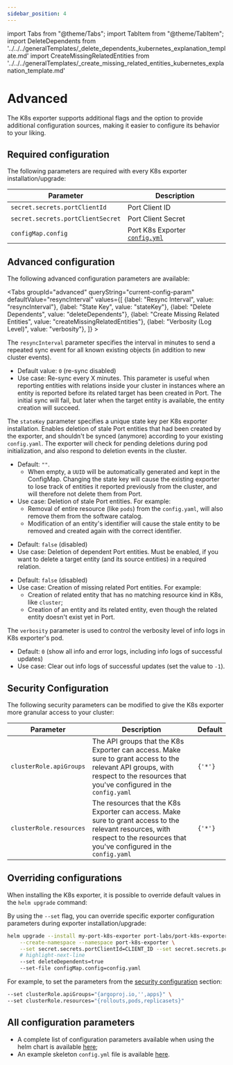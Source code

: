 ```yaml
---
sidebar_position: 4
---
```


import Tabs from "@theme/Tabs";
import TabItem from "@theme/TabItem";
import DeleteDependents from '../../../generalTemplates/\_delete_dependents_kubernetes_explanation_template.md'
import CreateMissingRelatedEntities from '../../../generalTemplates/\_create_missing_related_entities_kubernetes_explanation_template.md'

# Advanced

The K8s exporter supports additional flags and the option to provide additional configuration sources, making it easier to configure its behavior to your liking.

## Required configuration

The following parameters are required with every K8s exporter installation/upgrade:

| Parameter                         | Description                                                               |
| --------------------------------- | ------------------------------------------------------------------------- |
| `secret.secrets.portClientId`     | Port Client ID                                                            |
| `secret.secrets.portClientSecret` | Port Client Secret                                                        |
| `configMap.config`                | Port K8s Exporter [`config.yml`](./kubernetes.md#exporter-configyml-file) |

## Advanced configuration

The following advanced configuration parameters are available:

<Tabs groupId="advanced" queryString="current-config-param" defaultValue="resyncInterval" values={[
{label: "Resync Interval", value: "resyncInterval"},
{label: "State Key", value: "stateKey"},
{label: "Delete Dependents", value: "deleteDependents"},
{label: "Create Missing Related Entities", value: "createMissingRelatedEntities"},
{label: "Verbosity (Log Level)", value: "verbosity"},
]} >

<TabItem value="resyncInterval">

The `resyncInterval` parameter specifies the interval in minutes to send a repeated sync event for all known existing objects (in addition to new cluster events).

- Default value: `0` (re-sync disabled)
- Use case: Re-sync every X minutes. This parameter is useful when reporting entities with relations inside your cluster in instances where an entity is reported before its related target has been created in Port. The initial sync will fail, but later when the target entity is available, the entity creation will succeed.

</TabItem>

<TabItem value="stateKey">

The `stateKey` parameter specifies a unique state key per K8s exporter installation. Enables deletion of stale Port entities that had been created by the exporter, and shouldn't be synced (anymore) according to your existing `config.yaml`. The exporter will check for pending deletions during pod initialization, and also respond to deletion events in the cluster.

- Default: `""`.
  - When empty, a `UUID` will be automatically generated and kept in the ConfigMap. Changing the state key will cause the existing exporter to lose track of entities it reported previously from the cluster, and will therefore not delete them from Port.
- Use case: Deletion of stale Port entities. For example:
  - Removal of entire resource (like `pods`) from the `config.yaml`, will also remove them from the software catalog.
  - Modification of an entity's identifier will cause the stale entity to be removed and created again with the correct identifier.

</TabItem>

<TabItem value="deleteDependents">

<DeleteDependents/>

- Default: `false` (disabled)
- Use case: Deletion of dependent Port entities. Must be enabled, if you want to delete a target entity (and its source entities) in a required relation.

</TabItem>

<TabItem value="createMissingRelatedEntities">

<CreateMissingRelatedEntities/>

- Default: `false` (disabled)
- Use case: Creation of missing related Port entities. For example:
  - Creation of related entity that has no matching resource kind in K8s, like `cluster`;
  - Creation of an entity and its related entity, even though the related entity doesn't exist yet in Port.

</TabItem>

<TabItem value="verbosity">

The `verbosity` parameter is used to control the verbosity level of info logs in K8s exporter's pod.

- Default: `0` (show all info and error logs, including info logs of successful updates)
- Use case: Clear out info logs of successful updates (set the value to `-1`).

</TabItem>

</Tabs>

## Security Configuration

The following security parameters can be modified to give the K8s exporter more granular access to your cluster:

| Parameter               | Description                                                                                                                                                                      | Default |
| ----------------------- | -------------------------------------------------------------------------------------------------------------------------------------------------------------------------------- | ------- |
| `clusterRole.apiGroups` | The API groups that the K8s Exporter can access. Make sure to grant access to the relevant API groups, with respect to the resources that you've configured in the `config.yaml` | `{'*'}` |
| `clusterRole.resources` | The resources that the K8s Exporter can access. Make sure to grant access to the relevant resources, with respect to the resources that you've configured in the `config.yaml`   | `{'*'}` |

## Overriding configurations

When installing the K8s exporter, it is possible to override default values in the `helm upgrade` command:

By using the `--set` flag, you can override specific exporter configuration parameters during exporter installation/upgrade:

```bash showLineNumbers
helm upgrade --install my-port-k8s-exporter port-labs/port-k8s-exporter \
    --create-namespace --namespace port-k8s-exporter \
    --set secret.secrets.portClientId=CLIENT_ID --set secret.secrets.portClientSecret=CLIENT_SECRET \
    # highlight-next-line
    --set deleteDependents=true
    --set-file configMap.config=config.yaml
```

For example, to set the parameters from the [security configuration](#security-configuration) section:

```bash showLineNumbers
--set clusterRole.apiGroups="{argoproj.io,'',apps}" \
--set clusterRole.resources="{rollouts,pods,replicasets}"
```

## All configuration parameters

- A complete list of configuration parameters available when using the helm chart is available [here](https://github.com/port-labs/helm-charts/tree/main/charts/port-k8s-exporter#chart);
- An example skeleton `config.yml` file is available [here](https://github.com/port-labs/helm-charts/blob/main/charts/port-k8s-exporter/values.yaml).
